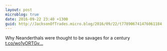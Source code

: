 ```yaml
---
layout: post
microblog: true
date: 2016-09-22 23:40 +1300
guid: http://JacksonOfTrades.micro.blog/2016/09/22/t778906741476061184.html
---
```

Why Neanderthals were thought to be savages for a century [t.co/wo1yORTGv...](https://t.co/wo1yORTGvw)
